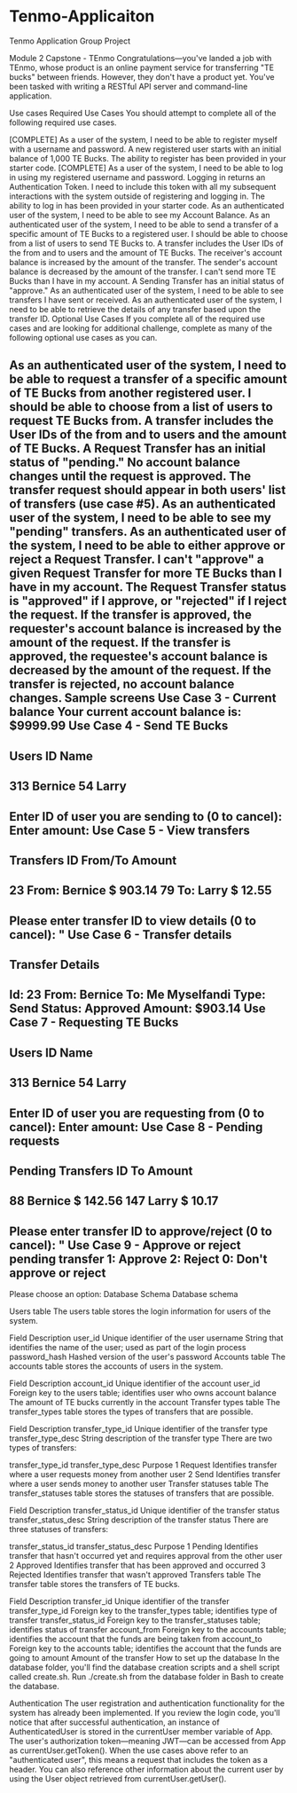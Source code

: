 # Tenmo-Applicaiton
Tenmo Application Group Project 

Module 2 Capstone - TEnmo
Congratulations—you've landed a job with TEnmo, whose product is an online payment service for transferring "TE bucks" between friends. However, they don't have a product yet. You've been tasked with writing a RESTful API server and command-line application.

Use cases
Required Use Cases
You should attempt to complete all of the following required use cases.

[COMPLETE] As a user of the system, I need to be able to register myself with a username and password.
A new registered user starts with an initial balance of 1,000 TE Bucks.
The ability to register has been provided in your starter code.
[COMPLETE] As a user of the system, I need to be able to log in using my registered username and password.
Logging in returns an Authentication Token. I need to include this token with all my subsequent interactions with the system outside of registering and logging in.
The ability to log in has been provided in your starter code.
As an authenticated user of the system, I need to be able to see my Account Balance.
As an authenticated user of the system, I need to be able to send a transfer of a specific amount of TE Bucks to a registered user.
I should be able to choose from a list of users to send TE Bucks to.
A transfer includes the User IDs of the from and to users and the amount of TE Bucks.
The receiver's account balance is increased by the amount of the transfer.
The sender's account balance is decreased by the amount of the transfer.
I can't send more TE Bucks than I have in my account.
A Sending Transfer has an initial status of "approve."
As an authenticated user of the system, I need to be able to see transfers I have sent or received.
As an authenticated user of the system, I need to be able to retrieve the details of any transfer based upon the transfer ID.
Optional Use Cases
If you complete all of the required use cases and are looking for additional challenge, complete as many of the following optional use cases as you can.

As an authenticated user of the system, I need to be able to request a transfer of a specific amount of TE Bucks from another registered user.
I should be able to choose from a list of users to request TE Bucks from.
A transfer includes the User IDs of the from and to users and the amount of TE Bucks.
A Request Transfer has an initial status of "pending."
No account balance changes until the request is approved.
The transfer request should appear in both users' list of transfers (use case #5).
As an authenticated user of the system, I need to be able to see my "pending" transfers.
As an authenticated user of the system, I need to be able to either approve or reject a Request Transfer.
I can't "approve" a given Request Transfer for more TE Bucks than I have in my account.
The Request Transfer status is "approved" if I approve, or "rejected" if I reject the request.
If the transfer is approved, the requester's account balance is increased by the amount of the request.
If the transfer is approved, the requestee's account balance is decreased by the amount of the request.
If the transfer is rejected, no account balance changes.
Sample screens
Use Case 3 - Current balance
Your current account balance is: $9999.99
Use Case 4 - Send TE Bucks
-------------------------------------------
Users
ID          Name
-------------------------------------------
313         Bernice
54          Larry
---------

Enter ID of user you are sending to (0 to cancel):
Enter amount:
Use Case 5 - View transfers
-------------------------------------------
Transfers
ID          From/To                 Amount
-------------------------------------------
23          From: Bernice          $ 903.14
79          To:    Larry           $  12.55
---------
Please enter transfer ID to view details (0 to cancel): "
Use Case 6 - Transfer details
--------------------------------------------
Transfer Details
--------------------------------------------
 Id: 23
 From: Bernice
 To: Me Myselfandi
 Type: Send
 Status: Approved
 Amount: $903.14
Use Case 7 - Requesting TE Bucks
-------------------------------------------
Users
ID          Name
-------------------------------------------
313         Bernice
54          Larry
---------

Enter ID of user you are requesting from (0 to cancel):
Enter amount:
Use Case 8 - Pending requests
-------------------------------------------
Pending Transfers
ID          To                     Amount
-------------------------------------------
88          Bernice                $ 142.56
147         Larry                  $  10.17
---------
Please enter transfer ID to approve/reject (0 to cancel): "
Use Case 9 - Approve or reject pending transfer
1: Approve
2: Reject
0: Don't approve or reject
---------
Please choose an option:
Database Schema
Database schema

Users table
The users table stores the login information for users of the system.

Field	Description
user_id	Unique identifier of the user
username	String that identifies the name of the user; used as part of the login process
password_hash	Hashed version of the user's password
Accounts table
The accounts table stores the accounts of users in the system.

Field	Description
account_id	Unique identifier of the account
user_id	Foreign key to the users table; identifies user who owns account
balance	The amount of TE bucks currently in the account
Transfer types table
The transfer_types table stores the types of transfers that are possible.

Field	Description
transfer_type_id	Unique identifier of the transfer type
transfer_type_desc	String description of the transfer type
There are two types of transfers:

transfer_type_id	transfer_type_desc	Purpose
1	Request	Identifies transfer where a user requests money from another user
2	Send	Identifies transfer where a user sends money to another user
Transfer statuses table
The transfer_statuses table stores the statuses of transfers that are possible.

Field	Description
transfer_status_id	Unique identifier of the transfer status
transfer_status_desc	String description of the transfer status
There are three statuses of transfers:

transfer_status_id	transfer_status_desc	Purpose
1	Pending	Identifies transfer that hasn't occurred yet and requires approval from the other user
2	Approved	Identifies transfer that has been approved and occurred
3	Rejected	Identifies transfer that wasn't approved
Transfers table
The transfer table stores the transfers of TE bucks.

Field	Description
transfer_id	Unique identifier of the transfer
transfer_type_id	Foreign key to the transfer_types table; identifies type of transfer
transfer_status_id	Foreign key to the transfer_statuses table; identifies status of transfer
account_from	Foreign key to the accounts table; identifies the account that the funds are being taken from
account_to	Foreign key to the accounts table; identifies the account that the funds are going to
amount	Amount of the transfer
How to set up the database
In the database folder, you'll find the database creation scripts and a shell script called create.sh. Run ./create.sh from the database folder in Bash to create the database.

Authentication
The user registration and authentication functionality for the system has already been implemented. If you review the login code, you'll notice that after successful authentication, an instance of AuthenticatedUser is stored in the currentUser member variable of App. The user's authorization token—meaning JWT—can be accessed from App as currentUser.getToken(). When the use cases above refer to an "authenticated user", this means a request that includes the token as a header. You can also reference other information about the current user by using the User object retrieved from currentUser.getUser().
